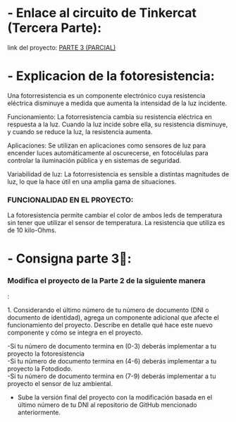 # - Enlace al circuito de Tinkercat (Tercera Parte):
<p>link del proyecto: <a href=https://www.tinkercad.com/things/0MjyMbYJwpJ?sharecode=VNv8tUeFk-Ymn0epj80djxaUehxjG3j4WcnefQv7sW8>PARTE 3 (PARCIAL)</a></p>

# - Explicacion de la fotoresistencia: 
<p>Una fotorresistencia es un componente electrónico 
cuya resistencia eléctrica disminuye a medida que 
aumenta la intensidad de la luz incidente.<br>

Funcionamiento: La fotorresistencia cambia su resistencia eléctrica en respuesta a la luz. 
Cuando la luz incide sobre ella, su resistencia disminuye, 
y cuando se reduce la luz, la resistencia aumenta.<br>

Aplicaciones: Se utilizan en aplicaciones como sensores de luz 
para encender luces automáticamente al oscurecerse, 
en fotocélulas para controlar la iluminación pública y 
en sistemas de seguridad.<br>

Variabilidad de luz: La fotorresistencia es sensible a distintas magnitudes de luz, 
lo que la hace útil en una amplia gama de situaciones.<br></p>

<h3>FUNCIONALIDAD EN EL PROYECTO:</h3> 
<p>La fotoresistencia permite cambiar el color de ambos leds de temperatura 
sin tener que utilizar el sensor de temperatura.
La resistencia que utiliza es de 10 kilo-Ohms.</p>

# - Consigna parte 3📑:
<h3>Modifica el proyecto de la Parte 2 de la siguiente manera</h3>:

<p>1. Considerando el último número de tu número de documento (DNI o documento de
identidad), agrega un componente adicional que afecte el funcionamiento del proyecto.
Describe en detalle qué hace este nuevo componente y cómo se integra en el proyecto.<br>

-Si tu número de documento termina en (0-3) deberás implementar a tu proyecto la
fotoresistencia<br>
-Si tu número de documento termina en (4-6) deberás implementar a tu proyecto la
Fotodiodo.<br>
-Si tu número de documento termina en (7-9) deberás implementar a tu proyecto el
sensor de luz ambiental.<br>
- Sube la versión final del proyecto con la modificación basada en el último número de tu
DNI al repositorio de GitHub mencionado anteriormente.</p>
